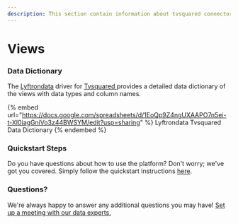 ```yaml
---
description: This section contain information about tvsquared connector views information
---
```


# Views

### Data Dictionary

The [Lyftrondata](https://www.lyftrondata.com/) driver for [Tvsquared](https://www.lyftrondata.com/integration/Tvsquared/)[ ](https://www.lyftrondata.com/integration/tvsquared/)provides a detailed data dictionary of the views with data types and column names.

{% embed url="https://docs.google.com/spreadsheets/d/1EoQp9Z4ngUXAAPO7n5ei-t-Xl0iagGniVo3z44BWSYM/edit?usp=sharing" %}
Lyftrondata Tvsquared Data Dictionary
{% endembed %}

### Quickstart Steps

Do you have questions about how to use the platform? Don't worry; we've got you covered. Simply follow the quickstart instructions [here](../../../../quickstart-steps.md).

### Questions? <a href="#questions" id="questions"></a>

We're always happy to answer any additional questions you may have! [Set up a meeting with our data experts.](https://www.lyftrondata.com/book-a-meeting/)


